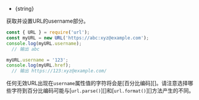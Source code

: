 
* {string}

获取并设置URL的username部分。

```js
const { URL } = require('url');
const myURL = new URL('https://abc:xyz@example.com');
console.log(myURL.username);
  // 输出 abc

myURL.username = '123';
console.log(myURL.href);
  // 输出 https://123:xyz@example.com/
```
任何无效URL出现在`username`属性值的字符将会是[百分比编码][]。请注意选择哪些字符到百分比编码可能与[`url.parse()`][]和[`url.format()`][]方法产生的不同。
